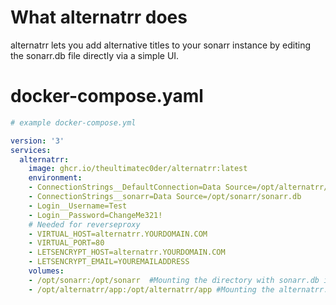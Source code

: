 # What alternatrr does
alternatrr lets you add alternative titles to your sonarr instance by editing the sonarr.db file directly via a simple UI.

# docker-compose.yaml
```yaml
# example docker-compose.yml

version: '3'
services:
  alternatrr:
    image: ghcr.io/theultimatec0der/alternatrr:latest
    environment:
    - ConnectionStrings__DefaultConnection=Data Source=/opt/alternatrr/app/alternatrr.db
    - ConnectionStrings__sonarr=Data Source=/opt/sonarr/sonarr.db
    - Login__Username=Test
    - Login__Password=ChangeMe321!
    # Needed for reverseproxy
    - VIRTUAL_HOST=alternatrr.YOURDOMAIN.COM
    - VIRTUAL_PORT=80
    - LETSENCRYPT_HOST=alternatrr.YOURDOMAIN.COM
    - LETSENCRYPT_EMAIL=YOUREMAILADDRESS
    volumes:
    - /opt/sonarr:/opt/sonarr  #Mounting the directory with sonarr.db in it
    - /opt/alternatrr/app:/opt/alternatrr/app #Mounting the alternatrr.db peristent login
```
